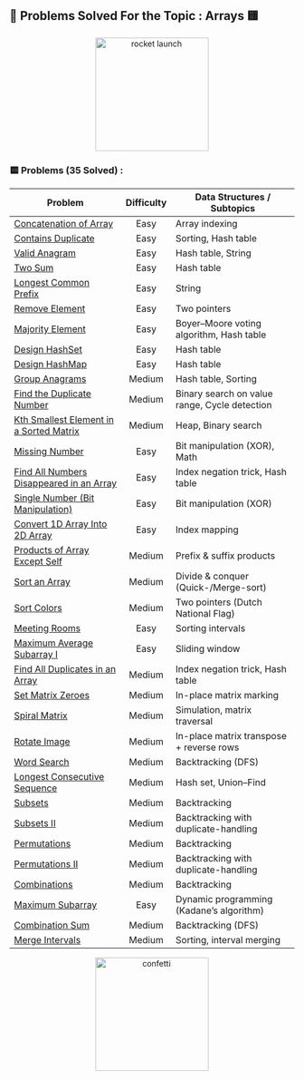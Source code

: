 ## 🚀 Problems Solved For the Topic : Arrays 🟨

<p align="center">
  <!-- Quirky “let’s dive in” rocket launch -->
  <img src="https://media2.giphy.com/media/v1.Y2lkPTc5MGI3NjExdTZ4cjIxbzF3M2swNGVqcWp0eGNueG8wdGc0bnIwdHhxcDFvbTU0cCZlcD12MV9pbnRlcm5hbF9naWZfYnlfaWQmY3Q9Zw/6FWpozKBgrQD4MZwDC/giphy.gif" width="200" alt="rocket launch" />
</p>

### 🟨 Problems (35 Solved) :

| Problem                                                                   | Difficulty | Data Structures / Subtopics                    |
|---------------------------------------------------------------------------|:----------:|------------------------------------------------|
| [Concatenation of Array](/Arrays/Concatenation_of_Array.py)              |    Easy    | Array indexing                                 |
| [Contains Duplicate](/Arrays/Contains_Duplicate.py)                       |    Easy    | Sorting, Hash table                            |
| [Valid Anagram](/Arrays/Valid_Anagram.py)                                 |    Easy    | Hash table, String                             |
| [Two Sum](/Arrays/Two_Sum.py)                                             |    Easy    | Hash table                                     |
| [Longest Common Prefix](/Arrays/Longest_Common_Prefix.py)                 |    Easy    | String                                         |
| [Remove Element](/Arrays/Remove_Element.py)                               |    Easy    | Two pointers                                   |
| [Majority Element](/Arrays/Majority_Element.py)                           |    Easy    | Boyer–Moore voting algorithm, Hash table       |
| [Design HashSet](/Arrays/Design_HashSet.py)                               |    Easy    | Hash table                                     |
| [Design HashMap](/Arrays/Design_HashMap.py)                               |    Easy    | Hash table                                     |
| [Group Anagrams](/Arrays/Group_Anagrams.py)                               |   Medium   | Hash table, Sorting                            |
| [Find the Duplicate Number](/Arrays/Find_the_Duplicate_Number.py)         |   Medium   | Binary search on value range, Cycle detection  |
| [Kth Smallest Element in a Sorted Matrix](/Arrays/Kth_Smallest_Element_in_a_Sorted_Matrix.py) |   Medium   | Heap, Binary search                            |
| [Missing Number](/Arrays/Missing_Number.py)                               |    Easy    | Bit manipulation (XOR), Math                   |
| [Find All Numbers Disappeared in an Array](/Arrays/Find_All_Numbers_Disappeared_in_an_Array.py) |    Easy    | Index negation trick, Hash table               |
| [Single Number (Bit Manipulation)](/Arrays/Single_Number_%28Bit_Manipulation%29.py) |    Easy    | Bit manipulation (XOR)                         |
| [Convert 1D Array Into 2D Array](/Arrays/Convert_1D_Array_Into_2D_Array.py) |    Easy    | Index mapping                                  |
| [Products of Array Except Self](/Arrays/Products_of_Array_Except_Self.py) |   Medium   | Prefix & suffix products                       |
| [Sort an Array](/Arrays/Sort_an_Array.py)                                 |   Medium   | Divide & conquer (Quick-/Merge-sort)           |
| [Sort Colors](/Arrays/Sort_Colors.py)                                     |   Medium   | Two pointers (Dutch National Flag)             |
| [Meeting Rooms](/Arrays/Meeting_Rooms.py)                                 |    Easy    | Sorting intervals                              |
| [Maximum Average Subarray I](/Arrays/Maximum_Average_Subarray_I.py)       |    Easy    | Sliding window                                 |
| [Find All Duplicates in an Array](/Arrays/Find_All_Duplicates_in_an_Array.py) |   Medium   | Index negation trick, Hash table               |
| [Set Matrix Zeroes](/Arrays/Set_Matrix_Zeroes.py)                         |   Medium   | In-place matrix marking                        |
| [Spiral Matrix](/Arrays/Spiral_Matrix.py)                                 |   Medium   | Simulation, matrix traversal                   |
| [Rotate Image](/Arrays/Rotate_Image.py)                                   |   Medium   | In-place matrix transpose + reverse rows       |
| [Word Search](/Arrays/Word_Search.py)                                     |   Medium   | Backtracking (DFS)                             |
| [Longest Consecutive Sequence](/Arrays/Longest_Consecutive_Sequence.py)   |    Medium   | Hash set, Union–Find                            |
| [Subsets](/Arrays/Subsets.py)                                             |   Medium   | Backtracking                                   |
| [Subsets II](/Arrays/Subsets_II.py)                                       |   Medium   | Backtracking with duplicate-handling           |
| [Permutations](/Arrays/Permutations.py)                                   |   Medium   | Backtracking                                   |
| [Permutations II](/Arrays/Permutations_II.py)                             |   Medium   | Backtracking with duplicate-handling           |
| [Combinations](/Arrays/Combinations.py)                                   |   Medium   | Backtracking                                   |
| [Maximum Subarray](/Arrays/Maximum_Subarray.py)                           |    Easy    | Dynamic programming (Kadane’s algorithm)       |
| [Combination Sum](/Arrays/Combination_Sum.py)                             |   Medium   | Backtracking (DFS)                             |
| [Merge Intervals](/Arrays/Merge_Intervals.py)                             |   Medium   | Sorting, interval merging                      |

<p align="center">
  <!-- A festive confetti burst at the end -->
  <img src="https://media.giphy.com/media/3o6Mbbs879ozZ9Yic0/giphy.gif" width="200" alt="confetti" />
</p>
